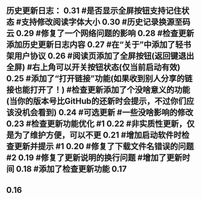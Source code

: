 历史更新日志：
0.31
#是否显示全屏按钮支持记住状态
#支持修改阅读字体大小
0.30
#历史记录换源至码云
0.29
#修复了一个网络问题的影响
0.28
#检查更新添加历史更新日志内容
0.27
#在“关于”中添加了轻书架用户协议
0.26
#阅读页添加了全屏按钮(返回键退出全屏)
#右上角可以开关按钮状态(仅当前启动有效)
0.25
#添加了“打开链接”功能(如果收到别人分享的链接也能打开了！)
#检查更新添加了个没啥意义的功能(当你的版本号比GitHub的还新时会提示，不过你们应该没机会看到)
0.24
#可选更新
#一些没啥影响的修改
0.23
#检查更新功能优化 #1 
0.22
#非实质性更新，仅是为了维护方便，可以不更
0.21
#增加启动软件时检查更新并提示 #1 
0.20
#修复了下载文件名错误的问题 #2 
0.19
#修复了更新说明的换行问题
#增加了更新时间
0.18
#添加了检查更新功能
0.17
-
0.16
-
